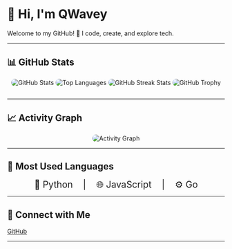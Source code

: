 # 👋 Hi, I'm QWavey

Welcome to my GitHub! 🚀 I code, create, and explore tech.

---

## 📊 GitHub Stats

<div align="center">
  <!-- GitHub Stats -->
  <img src="https://github-readme-stats.vercel.app/api?username=QWavey&show_icons=true&theme=radical&hide_border=true" alt="GitHub Stats" style="border-radius: 15px; margin-bottom: 15px;" />

  <!-- Top Languages -->
  <img src="https://github-readme-stats.vercel.app/api/top-langs/?username=QWavey&layout=compact&theme=radical" alt="Top Languages" style="border-radius: 15px; margin-bottom: 15px;" />

  <!-- GitHub Streak -->
  <img src="https://github-readme-streak-stats.herokuapp.com/?user=QWavey&theme=radical" alt="GitHub Streak Stats" style="border-radius: 15px; margin-bottom: 15px;" />

  <!-- GitHub Profile Trophy -->
  <img src="https://github-profile-trophy.vercel.app/?username=QWavey&theme=radical" alt="GitHub Trophy" style="border-radius: 15px; margin-bottom: 15px;" />
</div>

---

## 📈 Activity Graph

<div align="center">
  <img src="https://github-readme-activity-graph.vercel.app/graph?username=QWavey&theme=react-dark" alt="Activity Graph" style="border-radius: 15px; max-width:100%;" />
</div>

---

## 🐍 Most Used Languages

<div align="center" style="font-size: 1.5em; margin-top: 10px;">
  🐍 Python &nbsp;&nbsp; | &nbsp;&nbsp; 🌐 JavaScript &nbsp;&nbsp; | &nbsp;&nbsp; ⚙️ Go
</div>

---

## 🔗 Connect with Me

[GitHub](https://img.shields.io/badge/GitHub-QWavey-181717?style=for-the-badge&logo=github)

---
